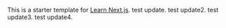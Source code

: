 This is a starter template for [Learn Next.js](https://nextjs.org/learn).
test update.
test update2.
test update3.
test update4.
